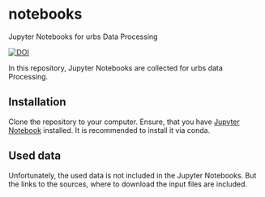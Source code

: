 # notebooks
Jupyter Notebooks for urbs Data Processing


[![DOI](https://zenodo.org/badge/DOI/10.5281/zenodo.1230191.svg)](https://doi.org/10.5281/zenodo.1230191)

In this repository, Jupyter Notebooks are collected for urbs data Processing.

## Installation
Clone the repository to your computer. Ensure, that you have [Jupyter Notebook](http://jupyter.org/install) installed. It is recommended to install it via conda.

## Used data
Unfortunately, the used data is not included in the Jupyter Notebooks. But the links to the sources, where to download the input files are included.
